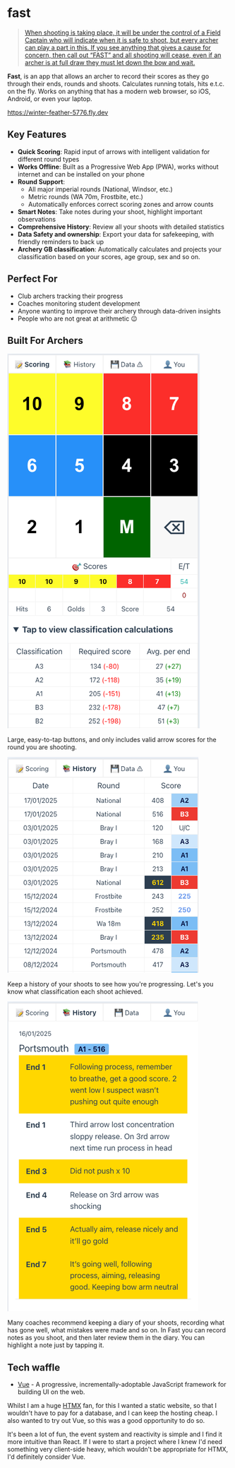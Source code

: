 # fast

> [When shooting is taking place, it will be under the control of a Field Captain who will indicate when it is safe to shoot, but every archer can play a part in this. If you see anything that gives a cause for concern, then call out “FAST” and all shooting will cease, even if an archer is at full draw they must let down the bow and wait.](http://bowmenofardleigh.com/shooting/glossary-of-archery-terms/#:~:text=SAFETY,on%20the%20bow.)

**Fast**, is an app that allows an archer to record their scores as they go through their ends, rounds and shoots.
Calculates running totals, hits e.t.c. on the fly. Works on anything that has a modern web browser, so iOS, Android, or
even your laptop.

https://winter-feather-5776.fly.dev

## Key Features

- **Quick Scoring**: Rapid input of arrows with intelligent validation for different round types
- **Works Offline**: Built as a Progressive Web App (PWA), works without internet and can be installed on your phone
- **Round Support**:
  - All major imperial rounds (National, Windsor, etc.)
  - Metric rounds (WA 70m, Frostbite, etc.)
  - Automatically enforces correct scoring zones and arrow counts
- **Smart Notes**: Take notes during your shoot, highlight important observations
- **Comprehensive History**: Review all your shoots with detailed statistics
- **Data Safety and ownership**: Export your data for safekeeping, with friendly reminders to back up
- **Archery GB classification**: Automatically calculates and projects your classification based on your scores, age
  group, sex and so on.

## Perfect For

- Club archers tracking their progress
- Coaches monitoring student development
- Anyone wanting to improve their archery through data-driven insights
- People who are not great at arithmetic 😉

## Built For Archers

![img.png](img.png)

Large, easy-to-tap buttons, and only includes valid arrow scores for the round you are shooting.

![img_1.png](img_1.png)

Keep a history of your shoots to see how you're progressing. Let's you know what classification each shoot achieved.

![img_2.png](img_2.png)

Many coaches recommend keeping a diary of your shoots, recording what has gone well, what mistakes were made and so on.
In Fast you can record notes as you shoot, and then later review them in the diary. You can highlight a note just by
tapping it.

## Tech waffle

- [Vue](https://vuejs.org/) - A progressive, incrementally-adoptable JavaScript framework for building UI on the web.

Whilst I am a huge [HTMX](https://quii.dev/HTMX_is_the_Future) fan, for this I wanted a static website, so that I wouldn't have to pay for a database, and I can keep the hosting cheap. I also wanted to try out Vue, so this was a good opportunity to do so. 

It's been a lot of fun, the event system and reactivity is simple and I find it more intuitive than React. If I were to start a project where I knew I'd need something very client-side heavy, which wouldn't be appropriate for HTMX, I'd definitely consider Vue.